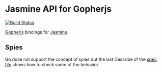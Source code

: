 # Jasmine API for Gopherjs
[![Build Status](https://travis-ci.org/JohannWeging/jasmine.svg?branch=travis)](https://travis-ci.org/JohannWeging/jasmine)

[Gopherjs](https://github.com/gopherjs/gopherjs) bindings for [Jasmine](http://jasmine.github.io/).

## Spies
Go dose not support the concept of spies but the last Describe of the [spec file](spec/jasmine-spec.go#L91) shows how to 
check some of the behavior

